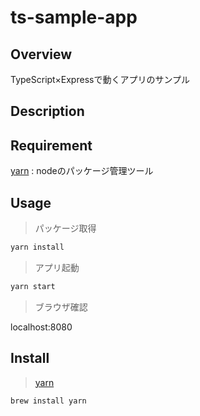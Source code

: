 ts-sample-app
====

## Overview

TypeScript×Expressで動くアプリのサンプル

## Description

## Requirement

[yarn](https://yarnpkg.com/ja/) : nodeのパッケージ管理ツール



## Usage
>パッケージ取得
```bash
yarn install
```

>アプリ起動
```bash
yarn start
```

>ブラウザ確認

localhost:8080



## Install
> [yarn](https://yarnpkg.com/ja/) 

```bash
brew install yarn
```
